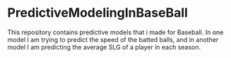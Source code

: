 # PredictiveModelingInBaseBall
This repository contains predictive models that i made for Baseball. In one model I am trying to predict the speed of the batted balls, and in another model I am predicting the average SLG of a player in each season. 
